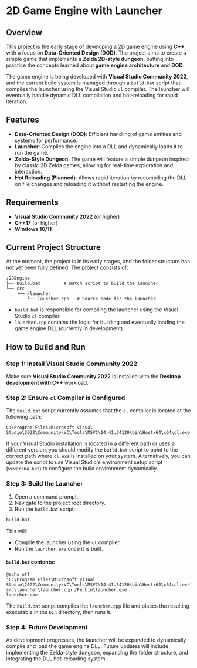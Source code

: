# 2D Game Engine with Launcher

## Overview

This project is the early stage of developing a 2D game engine using **C++** with a focus on **Data-Oriented Design (DOD)**. The project aims to create a simple game that implements a **Zelda 2D-style dungeon**, putting into practice the concepts learned about **game engine architecture** and **DOD**.

The game engine is being developed with **Visual Studio Community 2022**, and the current build system is managed through a `build.bat` script that compiles the launcher using the Visual Studio `cl` compiler. The launcher will eventually handle dynamic DLL compilation and hot-reloading for rapid iteration.

## Features

- **Data-Oriented Design (DOD)**: Efficient handling of game entities and systems for performance.
- **Launcher**: Compiles the engine into a DLL and dynamically loads it to run the game.
- **Zelda-Style Dungeon**: The game will feature a simple dungeon inspired by classic 2D Zelda games, allowing for real-time exploration and interaction.
- **Hot Reloading (Planned)**: Allows rapid iteration by recompiling the DLL on file changes and reloading it without restarting the engine.

## Requirements

- **Visual Studio Community 2022** (or higher)
- **C++17** (or higher)
- **Windows 10/11**

## Current Project Structure

At the moment, the project is in its early stages, and the folder structure has not yet been fully defined. The project consists of:

```plaintext
/2DEngine
├── build.bat         # Batch script to build the launcher
└── src
    └── /launcher
        └── launcher.cpp   # Source code for the launcher
```

- `build.bat` is responsible for compiling the launcher using the Visual Studio `cl` compiler.
- `launcher.cpp` contains the logic for building and eventually loading the game engine DLL (currently in development).

## How to Build and Run

### Step 1: Install Visual Studio Community 2022

Make sure **Visual Studio Community 2022** is installed with the **Desktop development with C++** workload.

### Step 2: Ensure `cl` Compiler is Configured

The `build.bat` script currently assumes that the `cl` compiler is located at the following path:

```plaintext
C:\Program Files\Microsoft Visual Studio\2022\Community\VC\Tools\MSVC\14.41.34120\bin\Hostx64\x64\cl.exe
```

If your Visual Studio installation is located in a different path or uses a different version, you should modify the `build.bat` script to point to the correct path where `cl.exe` is installed on your system. Alternatively, you can update the script to use Visual Studio's environment setup script (`vcvars64.bat`) to configure the build environment dynamically.

### Step 3: Build the Launcher

1. Open a command prompt.
2. Navigate to the project root directory.
3. Run the `build.bat` script:

```bash
build.bat
```

This will:
- Compile the launcher using the `cl` compiler.
- Run the `launcher.exe` once it is built.

#### `build.bat` contents:

```batch
@echo off
"C:\Program Files\Microsoft Visual Studio\2022\Community\VC\Tools\MSVC\14.41.34120\bin\Hostx64\x64\cl.exe" src\launcher\launcher.cpp /Fe:bin\launcher.exe
launcher.exe
```

The `build.bat` script compiles the `launcher.cpp` file and places the resulting executable in the `bin` directory, then runs it.

### Step 4: Future Development

As development progresses, the launcher will be expanded to dynamically compile and load the game engine DLL. Future updates will include implementing the Zelda-style dungeon, expanding the folder structure, and integrating the DLL hot-reloading system.
